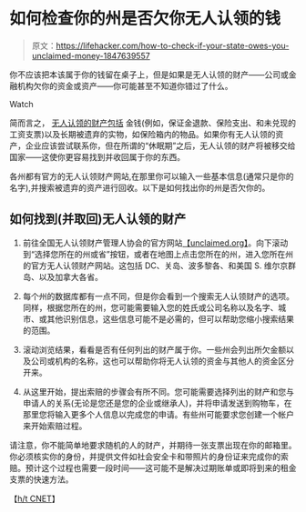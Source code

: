 # 如何检查你的州是否欠你无人认领的钱

> 原文：<https://lifehacker.com/how-to-check-if-your-state-owes-you-unclaimed-money-1847639557>

你不应该把本该属于你的钱留在桌子上，但是如果是无人认领的财产——公司或金融机构欠你的资金或资产——你可能甚至不知道你错过了什么。

Watch

简而言之， [无人认领的财产包括](https://unclaimed.org/what-is-unclaimed-property/) 金钱(例如，保证金退款、保险支出、和未兑现的工资支票)以及长期被遗弃的实物，如保险箱内的物品。如果你有无人认领的资产，企业应该尝试联系你，但在所谓的“休眠期”之后，无人认领的财产将被移交给国家——这使你更容易找到并收回属于你的东西。

各州都有官方的无人认领财产网站,在那里你可以输入一些基本信息(通常只是你的名字),并搜索被遗弃的资产进行回收。以下是如何找出你的州是否欠你的。

## 如何找到(并取回)无人认领的财产

1.  前往全国无人认领财产管理人协会的官方网站[【unclaimed.org】](https://unclaimed.org/)。向下滚动到“选择您所在的州或省”按钮，或者在地图上点击您所在的州，进入您所在州的官方无人认领财产网站。这包括 DC、关岛、波多黎各、和美国 S. 维尔京群岛、以及加拿大各省。

2.  每个州的数据库都有一点不同，但是你会看到一个搜索无人认领财产的选项。同样，根据您所在的州，您可能需要输入您的姓氏或公司名称以及名字、城市、或其他识别信息，这些信息可能不是必需的，但可以帮助您缩小搜索结果的范围。

3.  滚动浏览结果，看看是否有任何列出的财产属于你。一些州会列出所欠金额以及公司或机构的名称，这也可以帮助你将无人认领的资金与其他人的资金区分开来。

4.  从这里开始，提出索赔的步骤会有所不同。您可能需要选择列出的财产和您与申请人的关系(无论是您还是您的企业或继承人)，并将申请发送到购物车，在那里您将输入更多个人信息以完成您的申请。有些州可能要求您创建一个帐户来开始索赔过程。

请注意，你不能简单地要求随机的人的财产，并期待一张支票出现在你的邮箱里。你必须核实你的身份，并提供文件如社会安全卡和带照片的身份证来完成你的索赔。预计这个过程也需要一段时间——这可能不是解决过期账单或即将到来的租金支票的快速方法。

【[h/t CNET](https://www.cnet.com/personal-finance/your-money/got-two-minutes-see-if-your-state-owes-you-money-heres-how/)】